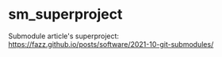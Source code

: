 # sm_superproject
Submodule article's superproject: https://fazz.github.io/posts/software/2021-10-git-submodules/
